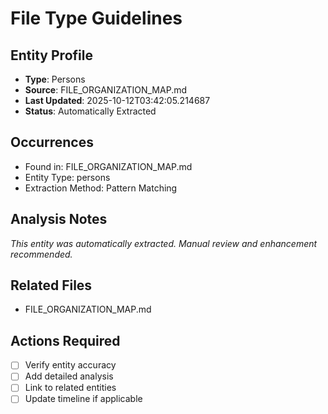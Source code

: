# File Type Guidelines

## Entity Profile
- **Type**: Persons
- **Source**: FILE_ORGANIZATION_MAP.md
- **Last Updated**: 2025-10-12T03:42:05.214687
- **Status**: Automatically Extracted

## Occurrences
- Found in: FILE_ORGANIZATION_MAP.md
- Entity Type: persons
- Extraction Method: Pattern Matching

## Analysis Notes
*This entity was automatically extracted. Manual review and enhancement recommended.*

## Related Files
- FILE_ORGANIZATION_MAP.md

## Actions Required
- [ ] Verify entity accuracy
- [ ] Add detailed analysis
- [ ] Link to related entities
- [ ] Update timeline if applicable

